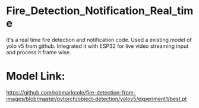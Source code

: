 # Fire_Detection_Notification_Real_time
It's a real time fire detection and notification code. Used a existing model of yolo v5 from github. Integrated it with ESP32 for live video streaming input and process it frame wise. 

# Model Link:
https://github.com/robmarkcole/fire-detection-from-images/blob/master/pytorch/object-detection/yolov5/experiment1/best.pt
